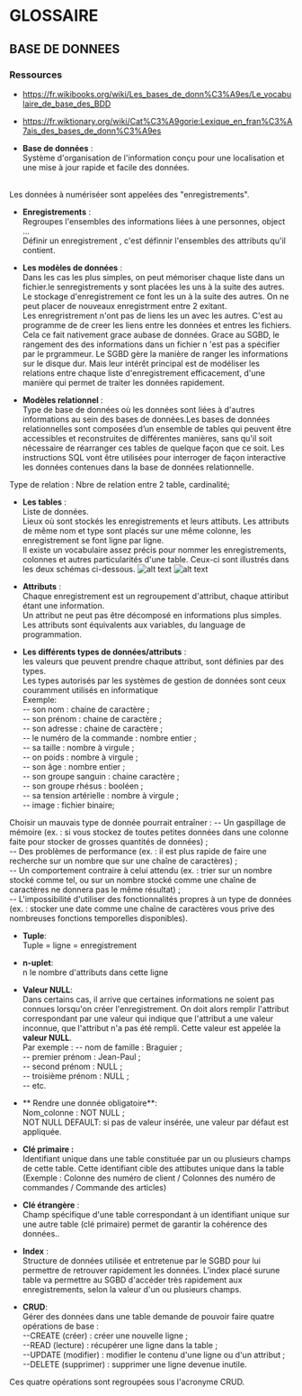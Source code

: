  # GLOSSAIRE <br/>
 ## BASE DE DONNEES <br/>
 ### Ressources <br/>
 * https://fr.wikibooks.org/wiki/Les_bases_de_donn%C3%A9es/Le_vocabulaire_de_base_des_BDD
 * https://fr.wiktionary.org/wiki/Cat%C3%A9gorie:Lexique_en_fran%C3%A7ais_des_bases_de_donn%C3%A9es
 
* **Base de données** : <br/>
Système d'organisation de l'information conçu pour une localisation et une mise à jour rapide et facile des données.
<br/>
Les données à numériséer sont appelées des "enregistrements".

* **Enregistrements** : <br/>
Regroupes l'ensembles des informations liées à une personnes, object ...<br/>
Définir un enregistrement , c'est définnir l'ensembles des attributs qu'il contient.

* **Les modèles de données**  : <br/>
 Dans les cas les plus simples, on peut mémoriser chaque liste dans un fichier.le senregistrements y  sont placées les uns à la suite des autres.
 Le stockage d'enregistrement ce font les un à la suite des autres. On ne peut placer de nouveaux enregistrment entre 2 exitant. <br/>
 Les enregristrement n'ont pas de liens les un avec les autres. C'est au programme de  de creer les liens entre les données et entres les fichiers. Cela ce fait nativement grace aubase de données. Grace au SGBD, le rangement des des informations dans un fichier n 'est pas a spécifier par le prgrammeur. 
 Le SGBD gère la manière de ranger les informations sur le disque dur. Mais leur intérêt principal est de modéliser les relations entre chaque liste d'enregistrement efficacement, d'une manière qui permet de traiter les données rapidement. 
  
 * **Modèles relationnel**  : <br/>
Type de base de données où les données sont liées à d'autres informations au sein des bases de données.Les bases de données relationnelles sont composées d’un ensemble de tables qui peuvent être accessibles et reconstruites de différentes manières, sans qu'il soit nécessaire de  réarranger ces tables de quelque façon que ce soit. Les instructions SQL vont être utilisées pour interroger de façon interactive les données contenues dans la base de données relationnelle.

Type de relation : Nbre de relation entre 2 table, cardinalité;
 
* **Les tables** : <br/>
Liste de données.<br/>
Lieux où sont stockés les enregistrements et leurs attibuts.
Les attributs de même nom et type sont placés sur une même colonne, les enregistrement se font ligne par ligne.<br/>
Il existe un vocabulaire assez précis pour nommer les enregistrements, colonnes et autres particularités d'une table. Ceux-ci sont illustrés dans les deux schémas ci-dessous. 
![alt text](https://upload.wikimedia.org/wikipedia/commons/a/ae/Figure_structure_relationnelle.png "nommer les enregistrements")
![alt text](https://upload.wikimedia.org/wikipedia/commons/f/fd/Table_relationnel.png "nommer les enregistrements")

* **Attributs** : <br/>
Chaque enregistrement est un regroupement d'attribut, chaque attiribut étant une information.<br/>
Un attribut ne peut pas être décomposé en informations plus simples. <br/>
Les attributs sont équivalents aux variables, du language de programmation. 

* **Les différents types de données/attributs** : <br/>
les valeurs que peuvent prendre chaque attribut, sont définies par des types.<br/>
Les types autorisés par les systèmes de gestion de données sont ceux couramment utilisés en informatique<br/>
Exemple: <br/>
-- son nom : chaine de caractère ;<br/>
-- son prénom : chaine de caractère ;<br/>
-- son adresse : chaine de caractère ;<br/>
-- le numéro de la commande : nombre entier ;<br/>
-- sa taille : nombre à virgule ;<br/>
-- on poids : nombre à virgule ;<br/>
-- son âge : nombre entier ;<br/>
-- son groupe sanguin : chaine caractère ;<br/>
-- son groupe rhésus : booléen ;<br/>
-- sa tension artérielle : nombre à virgule ;<br/>
-- image : fichier binaire; <br>

Choisir un mauvais type de donnée pourrait entraîner :
-- Un gaspillage de mémoire (ex. : si vous stockez de toutes petites données dans une colonne faite pour stocker de grosses quantités de données) ;<br/>
-- Des problèmes de performance (ex. : il est plus rapide de faire une recherche sur un nombre que sur une chaîne de caractères) ;<br/>
-- Un comportement contraire à celui attendu (ex. : trier sur un nombre stocké comme tel, ou sur un nombre stocké comme une chaîne de caractères ne donnera pas le même résultat) ;<br/>
-- L'impossibilité d'utiliser des fonctionnalités propres à un type de données (ex. : stocker une date comme une chaîne de caractères vous prive des nombreuses fonctions temporelles disponibles).
<br/>

* **Tuple**:<br/>
Tuple = ligne = enregistrement

* **n-uplet**:<br/>
n le nombre d'attributs dans cette ligne

* **Valeur NULL**:<br/>
Dans certains cas, il arrive que certaines informations ne soient pas connues lorsqu'on créer l'enregistrement. 
On doit alors remplir l'attribut correspondant par une valeur qui indique que l'attribut a une valeur inconnue,
que l'attribut n'a pas été rempli. Cette valeur est appelée la **valeur NULL**.<br/>
Par exemple :
-- nom de famille : Braguier ;<br/>
-- premier prénom : Jean-Paul ;<br/>
-- second prénom : NULL ;<br/>
-- troisième prénom : NULL ;<br/>
-- etc.<br/>

* ** Rendre une donnée obligatoire**:<br>
Nom_colonne : NOT NULL ; <br >
NOT NULL DEFAULT: si pas de valeur insérée, une valeur par défaut est appliquée.

* **Clé primaire :** <br/>
Identifiant unique dans une table constituée par un ou plusieurs champs de cette table. Cette identifiant cible des attibutes unique dans la table 
(Exemple : Colonne des numéro de client / Colonnes des numéro de commandes / Commande des articles)

* **Clé étrangère**  : <br/>
Champ spécifique d'une table correspondant à un identifiant unique sur une autre table (clé primaire) permet de garantir la cohérence des données.. 

* **Index** : <br/>
Structure de données utilisée et entretenue par le SGBD pour lui permettre de retrouver rapidement les données. L’index placé surune table va permettre au SGBD d'accéder très rapidement aux enregistrements, selon la valeur d'un ou plusieurs champs.

* **CRUD**: <br/>
Gérer des données dans une table demande de pouvoir faire quatre opérations de base : <br/>
--CREATE (créer) : créer une nouvelle ligne ; <br/>
--READ (lecture) : récupérer une ligne dans la table ;<br/>
--UPDATE (modifier) : modifier le contenu d'une ligne ou d'un attribut ;<br/>
--DELETE (supprimer) : supprimer une ligne devenue inutile.<br/>

Ces quatre opérations sont regroupées sous l'acronyme CRUD. 
